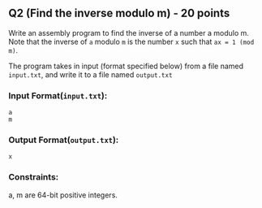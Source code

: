 ## Q2 (Find the inverse modulo m) - 20 points
Write an assembly program to find the inverse of a number a modulo m. Note that the inverse of `a` modulo `m` is the number `x` such that `ax = 1 (mod m)`. 

The program takes in input (format specified below) from a file named `input.txt`, and write it to a file named `output.txt`

### Input Format(`input.txt`):
```
a 
m
```

### Output Format(`output.txt`):
```
x 
```

### Constraints:
a, m are 64-bit positive integers.